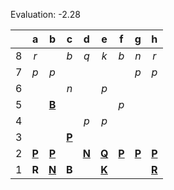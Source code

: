 Evaluation: -2.28



|     |  a  |  b  |  c  |  d  |  e  |  f  |  g  |  h  |
|:---:|:---:|:---:|:---:|:---:|:---:|:---:|:---:|:---:|
|  8  |  _r_  |     |  _b_  |  _q_  |  _k_  |  _b_  |  _n_  |  _r_  |
|  7  |  _p_  |  _p_  |     |     |     |     |  _p_  |  _p_  |
|  6  |     |     |  _n_  |     |  _p_  |     |     |     |
|  5  |     |  [**B**](http://localhost:8080/api/chess/select?square=b5)  |     |     |     |  _p_  |     |     |
|  4  |     |     |     |  _p_  |  _p_  |     |     |     |
|  3  |     |     |  [**P**](http://localhost:8080/api/chess/select?square=c3)  |     |     |     |     |     |
|  2  |  [**P**](http://localhost:8080/api/chess/select?square=a2)  |  [**P**](http://localhost:8080/api/chess/select?square=b2)  |     |  [**N**](http://localhost:8080/api/chess/select?square=d2)  |  [**Q**](http://localhost:8080/api/chess/select?square=e2)  |  [**P**](http://localhost:8080/api/chess/select?square=f2)  |  [**P**](http://localhost:8080/api/chess/select?square=g2)  |  [**P**](http://localhost:8080/api/chess/select?square=h2)  |
|  1  |  **R**  |  [**N**](http://localhost:8080/api/chess/select?square=b1)  |  **B**  |     |  [**K**](http://localhost:8080/api/chess/select?square=e1)  |     |     |  [**R**](http://localhost:8080/api/chess/select?square=h1)  |